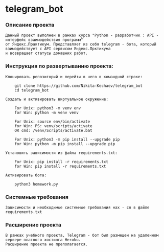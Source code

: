 # telegram_bot
### Описание проекта
    Данный проект выполнен в рамках курса "Python - разработчик : API - интерфейс взаимодействия программ"
    от Яндекс.Практикум. Представляет из себя telegram - бота, который взимодействует с API сервисом Яндекс.Прктикума
    и возвращает статусы домашних работ.
### Инструкция по развертыванию проекта:
    Клонировать репозиторий и перейти в него в командной строке:

        git clone https://github.com/Nikita-Kechaev/telegram_bot
        cd telegram_bot

    Cоздать и активировать виртуальное окружение:

        For Unix: python3 -m venv env
        for Win: python -m venv venv

        For Unix: source env/bin/activate
        for Win: PS: venv/scripts/activate
        OR cmd: /venv/Scripts/activate.bat

        For Unix: python3 -m pip install --upgrade pip
        for Win: python -m pip install --upgrade pip

    Установить зависимости из файла requirements.txt:

        For Unix: pip install -r requirements.txt
        for Win: pip install -r requirements.txt
    
    Активировать бота:
        
        python3 homework.py
### Системные требования
    Зависимости и необходимые системные требования нах - ся в файле requirements.txt
### Расширение проекта
    В рамках учебного проекта, Telegram - бот был размещен на удаленном сервере платного хостинга Heroku.
    Расширение проекта не преполагается.


